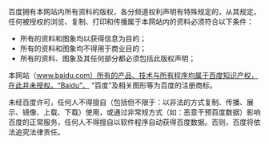 百度拥有本网站内所有资料的版权，各分频道权利声明有特殊规定的，从其规定。任何被授权的浏览、复制、打印和传播属于本网站内的资料必须符合以下条件：

*   所有的资料和图象均以获得信息为目的；
*   所有的资料和图象均不得用于商业目的；
*   所有的资料、图象及其任何部分都必须包括此版权声明；

本网站（www.baidu.com）所有的产品、技术与所有程序均属于百度知识产权，在此并未授权。“Baidu”、 “百度”及相关图形等为百度的注册商标。  
  
未经百度许可，任何人不得擅自（包括但不限于：以非法的方式复制、传播、展示、镜像、上载、下载）使用，或通过非常规方式（如：恶意干预百度数据）影响百度的正常服务，任何人不得擅自以软件程序自动获得百度数据。否则，百度将依法追究法律责任。